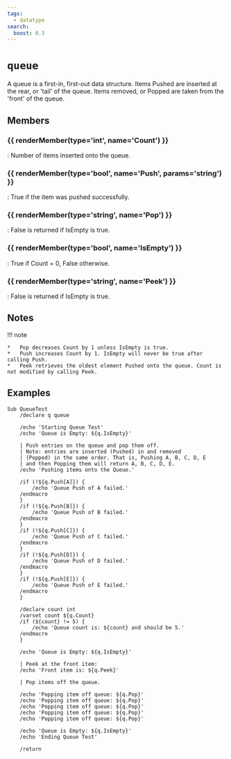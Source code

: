 ```yaml
---
tags:
  - datatype
search:
  boost: 0.3
---
```

# `queue`

<!--dt-desc-start-->
A queue is a first-in, first-out data structure. Items Pushed are inserted at the rear, or 'tail' of the queue. Items removed, or Popped are taken from the 'front' of the queue.
<!--dt-desc-end-->

## Members
<!--dt-members-start-->
### {{ renderMember(type='int', name='Count') }}

:   Number of items inserted onto the queue.

### {{ renderMember(type='bool', name='Push', params='ѕtring') }}

:   True if the item was pushed successfully.

### {{ renderMember(type='string', name='Pop') }}

:   False is returned if IsEmpty is true.

### {{ renderMember(type='bool', name='IsEmpty') }}

:   True if Count = 0, False otherwise.

### {{ renderMember(type='string', name='Peek') }}

:   False is returned if IsEmpty is true.

<!--dt-members-end-->


## Notes
!!! note

    *   Pop decreases Count by 1 unless IsEmpty is true.
    *   Push increases Count by 1. IsEmpty will never be true after calling Push.
    *   Peek retrieves the oldest element Pushed onto the queue. Count is not modified by calling Peek.


## Examples
<!--dt-examples-start-->
```
Sub QueueTest
    /declare q queue

    /echo 'Starting Queue Test'
    /echo 'Queue is Empty: ${q.IsEmpty}'
    
    | Push entries on the queue and pop them off.
    | Note: entries are inserted (Pushed) in and removed
    | (Popped) in the same order. That is, Pushing A, B, C, D, E
    | and then Popping them will return A, B, C, D, E.
    /echo 'Pushing items onto the Queue.'

    /if (!${q.Push[A]}) {
    	/echo 'Queue Push of A failed.'
	/endmacro
    }
    /if (!${q.Push[B]}) {
    	/echo 'Queue Push of B failed.'
	/endmacro
    }
    /if (!${q.Push[C]}) {
    	/echo 'Queue Push of C failed.'
	/endmacro
    }
    /if (!${q.Push[D]}) {
    	/echo 'Queue Push of D failed.'
	/endmacro
    }
    /if (!${q.Push[E]}) {
    	/echo 'Queue Push of E failed.'
	/endmacro
    }

    /declare count int
    /varset count ${q.Count}
    /if (${count} != 5) {
    	/echo 'Queue count is: ${count} and should be 5.'
	/endmacro
    }

    /echo 'Queue is Empty: ${q.IsEmpty}'
    
    | Peek at the front item:
    /echo 'Front item is: ${q.Peek}'
    
    | Pop items off the queue.

    /echo 'Popping item off queue: ${q.Pop}'
    /echo 'Popping item off queue: ${q.Pop}'
    /echo 'Popping item off queue: ${q.Pop}'
    /echo 'Popping item off queue: ${q.Pop}'
    /echo 'Popping item off queue: ${q.Pop}'

    /echo 'Queue is Empty: ${q.IsEmpty}'
    /echo 'Ending Queue Test'
    
    /return
```
<!--dt-examples-end-->

<!--dt-linkrefs-start-->
[bool]: ../macroquest/reference/data-types/datatype-bool.md
[int]: ../macroquest/reference/data-types/datatype-int.md
[string]: ../macroquest/reference/data-types/datatype-string.md
<!--dt-linkrefs-end-->
